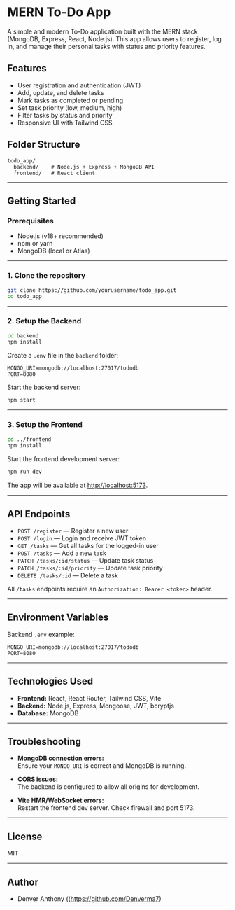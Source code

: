 # MERN To-Do App

A simple and modern To-Do application built with the MERN stack (MongoDB, Express, React, Node.js). This app allows users to register, log in, and manage their personal tasks with status and priority features.

## Features

- User registration and authentication (JWT)
- Add, update, and delete tasks
- Mark tasks as completed or pending
- Set task priority (low, medium, high)
- Filter tasks by status and priority
- Responsive UI with Tailwind CSS

## Folder Structure

```
todo_app/
  backend/    # Node.js + Express + MongoDB API
  frontend/   # React client
```

---

## Getting Started

### Prerequisites

- Node.js (v18+ recommended)
- npm or yarn
- MongoDB (local or Atlas)

---

### 1. Clone the repository

```sh
git clone https://github.com/yourusername/todo_app.git
cd todo_app
```

---

### 2. Setup the Backend

```sh
cd backend
npm install
```

Create a `.env` file in the `backend` folder:

```
MONGO_URI=mongodb://localhost:27017/tododb
PORT=8080
```

Start the backend server:

```sh
npm start
```

---

### 3. Setup the Frontend

```sh
cd ../frontend
npm install
```

Start the frontend development server:

```sh
npm run dev
```

The app will be available at [http://localhost:5173](http://localhost:5173).

---

## API Endpoints

- `POST /register` — Register a new user
- `POST /login` — Login and receive JWT token
- `GET /tasks` — Get all tasks for the logged-in user
- `POST /tasks` — Add a new task
- `PATCH /tasks/:id/status` — Update task status
- `PATCH /tasks/:id/priority` — Update task priority
- `DELETE /tasks/:id` — Delete a task

All `/tasks` endpoints require an `Authorization: Bearer <token>` header.

---

## Environment Variables

Backend `.env` example:

```
MONGO_URI=mongodb://localhost:27017/tododb
PORT=8080
```

---

## Technologies Used

- **Frontend:** React, React Router, Tailwind CSS, Vite
- **Backend:** Node.js, Express, Mongoose, JWT, bcryptjs
- **Database:** MongoDB

---

## Troubleshooting

- **MongoDB connection errors:**  
  Ensure your `MONGO_URI` is correct and MongoDB is running.

- **CORS issues:**  
  The backend is configured to allow all origins for development.

- **Vite HMR/WebSocket errors:**  
  Restart the frontend dev server. Check firewall and port 5173.

---

## License

MIT

---

## Author

- Denver Anthony ((https://github.com/Denverma7)
